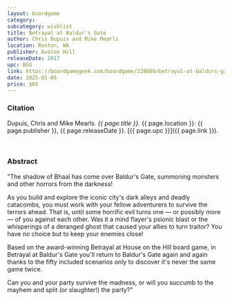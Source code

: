 ```yaml
---
layout: boardgame
category:
subcategory: wishlist
title: Betrayal at Baldur's Gate
author: Chris Dupuis and Mike Mearls
location: Renton, WA
publisher: Avalon Hill
releaseDate: 2017
upc: BGG
link: https://boardgamegeek.com/boardgame/228660/betrayal-at-baldurs-gate
date: 2025-01-05
price: $65
---
```


### Citation

Dupuis, Chris and Mike Mearls. *{{ page.title }}.* {{ page.location }}: {{ page.publisher }}, {{ page.releaseDate }}. [{{ page.upc }}]({{ page.link }}).

<br>


### Abstract

"The shadow of Bhaal has come over Baldur's Gate, summoning monsters and other horrors from the darkness!

As you build and explore the iconic city's dark alleys and deadly catacombs, you must work with your fellow adventurers to survive the terrors ahead. That is, until some horrific evil turns one — or possibly more — of you against each other. Was it a mind flayer's psionic blast or the whisperings of a deranged ghost that caused your allies to turn traitor? You have no choice but to keep your enemies close!

Based on the award-winning Betrayal at House on the Hill board game, in Betrayal at Baldur's Gate you'll return to Baldur's Gate again and again thanks to the fifty included scenarios only to discover it's never the same game twice.

Can you and your party survive the madness, or will you succumb to the mayhem and split (or slaughter!) the party?"
